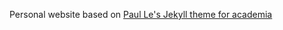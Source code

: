 Personal website based on [Paul Le's Jekyll theme for academia](https://github.com/LeNPaul/academic)